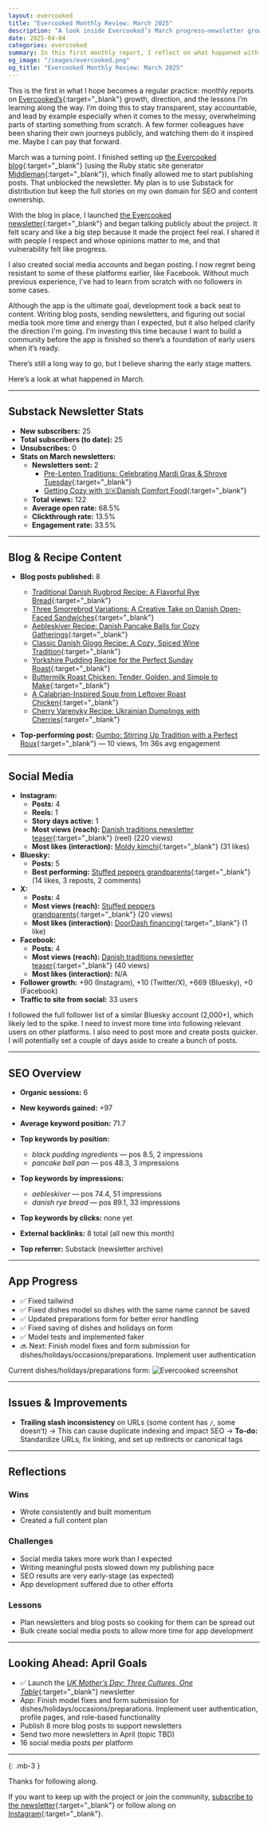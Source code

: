 ```yaml
---
layout: evercooked
title: "Evercooked Monthly Review: March 2025"
description: "A look inside Evercooked’s March progress—newsletter growth, blog content, social stats, SEO wins, app development updates, and lessons learned while building in public."
date: 2025-04-04
categories: evercooked
summary: In this first monthly report, I reflect on what happened with Evercooked in March—building the blog, launching the newsletter, navigating social media from scratch, and making small but meaningful progress on the app. I share performance stats, development milestones, and the real challenges behind building something from nothing.
og_image: "/images/evercooked.png"
og_title: "Evercooked Monthly Review: March 2025"
---
```


This is the first in what I hope becomes a regular practice: monthly reports on [Evercooked’s](https://www.evercooked.com/){:target="_blank"} growth, direction, and the lessons I’m learning along the way. I’m doing this to stay transparent, stay accountable, and lead by example especially when it comes to the messy, overwhelming parts of starting something from scratch. A few former colleagues have been sharing their own journeys publicly, and watching them do it inspired me. Maybe I can pay that forward.

March was a turning point. I finished setting up [the Evercooked blog](https://www.evercooked.com/){:target="_blank"} (using the Ruby static site generator [Middleman](https://middlemanapp.com/){:target="_blank"}), which finally allowed me to start publishing posts. That unblocked the newsletter. My plan is to use Substack for distribution but keep the full stories on my own domain for SEO and content ownership.

With the blog in place, I launched [the Evercooked newsletter](https://evercooked.substack.com/){:target="_blank"} and began talking publicly about the project. It felt scary and like a big step because it made the project feel real. I shared it with people I respect and whose opinions matter to me, and that vulnerability felt like progress.

I also created social media accounts and began posting. I now regret being resistant to some of these platforms earlier, like Facebook. Without much previous experience, I’ve had to learn from scratch with no followers in some cases.

Although the app is the ultimate goal, development took a back seat to content. Writing blog posts, sending newsletters, and figuring out social media took more time and energy than I expected, but it also helped clarify the direction I'm going. I’m investing this time because I want to build a community before the app is finished so there’s a foundation of early users when it’s ready.

There’s still a long way to go, but I believe sharing the early stage matters.

Here’s a look at what happened in March.

---

## Substack Newsletter Stats

- **New subscribers:** 25
- **Total subscribers (to date):** 25
- **Unsubscribes:** 0
- **Stats on March newsletters:**
	- **Newsletters sent:** 2
		- [Pre-Lenten Traditions: Celebrating Mardi Gras & Shrove Tuesday](https://evercooked.substack.com/p/pre-lenten-traditions-celebrating){:target="_blank"}
		- [Getting Cozy with 🇩🇰Danish Comfort Food](https://evercooked.substack.com/p/getting-cozy-with-danish-comfort){:target="_blank"}
	- **Total views:** 122
	- **Average open rate:** 68.5%
	- **Clickthrough rate:** 13.5%
	- **Engagement rate:** 33.5%

---

## Blog & Recipe Content

- **Blog posts published:** 8
  - [Traditional Danish Rugbrod Recipe: A Flavorful Rye Bread](https://www.evercooked.com/blog/rugbrod){:target="_blank"}
  - [Three Smorrebrod Variations: A Creative Take on Danish Open-Faced Sandwiches](https://www.evercooked.com/blog/beet-salmon-potato-egg-smorrebrod){:target="_blank"}
  - [Aebleskiver Recipe: Danish Pancake Balls for Cozy Gatherings](https://www.evercooked.com/blog/aebleskiver){:target="_blank"}
  - [Classic Danish Glogg Recipe: A Cozy, Spiced Wine Tradition](https://www.evercooked.com/blog/glogg){:target="_blank"}
  - [Yorkshire Pudding Recipe for the Perfect Sunday Roast](https://www.evercooked.com/blog/yorkshire-pudding){:target="_blank"}
  - [Buttermilk Roast Chicken: Tender, Golden, and Simple to Make](https://www.evercooked.com/blog/buttermilk-marinated-roast-chicken){:target="_blank"}
  - [A Calabrian-Inspired Soup from Leftover Roast Chicken](https://www.evercooked.com/blog/italian-chicken-soup){:target="_blank"}
  - [Cherry Varenyky Recipe: Ukrainian Dumplings with Cherries](https://www.evercooked.com/blog/cherry-varenyky){:target="_blank"}

- **Top-performing post:** [Gumbo: Stirring Up Tradition with a Perfect Roux](https://www.evercooked.com/blog/gumbo){:target="_blank"} — 10 views, 1m 36s avg engagement

---

## Social Media

- **Instagram:**
	- **Posts:** 4
	- **Reels:** 1
	- **Story days active:** 1
	- **Most views (reach):** [Danish traditions newsletter teaser](https://www.instagram.com/p/DHmAqxavz3e){:target="_blank"} (reel) (220 views)
	- **Most likes (interaction):** [Moldy kimchi](https://www.instagram.com/p/DHrW8uXPLls){:target="_blank"} (31 likes)
- **Bluesky:**
	- **Posts:** 5
	- **Best performing:** [Stuffed peppers grandparents](https://bsky.app/profile/evercooked.bsky.social/post/3llhtgyrdds2w){:target="_blank"} (14 likes, 3 reposts, 2 comments)
- **X:**
	- **Posts:** 4
	- **Most views (reach):** [Stuffed peppers grandparents](https://x.com/evercooked/status/1905744905009500459){:target="_blank"} (20 views)
	- **Most likes (interaction):** [DoorDash financing](https://x.com/evercooked/status/1905343139147383290){:target="_blank"} (1 like)
- **Facebook:**
	- **Posts:** 4
	- **Most views (reach):** [Danish traditions newsletter teaser](https://www.facebook.com/share/p/1C1pEqv6hG/){:target="_blank"} (40 views)
	- **Most likes (interaction):** N/A
- **Follower growth:** +90 (Instagram), +10 (Twitter/X), +669 (Bluesky), +0 (Facebook)
- **Traffic to site from social:** 33 users

I followed the full follower list of a similar Bluesky account (2,000+), which likely led to the spike. I need to invest more time into following relevant users on other platforms. I also need to post more and create posts quicker. I will potentially set a couple of days aside to create a bunch of posts.

---

## SEO Overview

- **Organic sessions:** 6
- **New keywords gained:** +97
- **Average keyword position:** 71.7
- **Top keywords by position:**
  - *black pudding ingredients* — pos 8.5, 2 impressions
  - *pancake ball pan* — pos 48.3, 3 impressions

- **Top keywords by impressions:**
  - *aebleskiver* — pos 74.4, 51 impressions
  - *danish rye bread* — pos 89.1, 33 impressions

- **Top keywords by clicks:** none yet
- **External backlinks:** 8 total (all new this month)
- **Top referrer:** Substack (newsletter archive)

---

## App Progress

- ✅ Fixed tailwind
- ✅ Fixed dishes model so dishes with the same name cannot be saved
- ✅ Updated preparations form for better error handling
- ✅ Fixed saving of dishes and holidays on form
- ✅ Model tests and implemented faker
- 🔜 Next: Finish model fixes and form submission for dishes/holidays/occasions/preparations. Implement user authentication

Current dishes/holidays/preparations form:
<img src="/images/march-2025-evercooked.png" alt="Evercooked screenshot"/>

---

## Issues & Improvements

- **Trailing slash inconsistency** on URLs (some content has `/`, some doesn’t)
  → This can cause duplicate indexing and impact SEO
  → **To-do:** Standardize URLs, fix linking, and set up redirects or canonical tags

---

## Reflections

### Wins
- Wrote consistently and built momentum
- Created a full content plan

### Challenges
- Social media takes more work than I expected
- Writing meaningful posts slowed down my publishing pace
- SEO results are very early-stage (as expected)
- App development suffered due to other efforts

### Lessons
- Plan newsletters and blog posts so cooking for them can be spread out
- Bulk create social media posts to allow more time for app development

---

## Looking Ahead: April Goals

- ✅ Launch the [*UK Mother’s Day: Three Cultures, One Table*](https://evercooked.substack.com/p/uk-mothers-day-three-cultures-one){:target="_blank"} newsletter
- App: Finish model fixes and form submission for dishes/holidays/occasions/preparations. Implement user authentication, profile pages, and role-based functionality
- Publish 8 more blog posts to support newsletters
- Send two more newsletters in April (topic TBD)
- 16 social media posts per platform

---
{: .mb-3 }

Thanks for following along.

If you want to keep up with the project or join the community, [subscribe to the newsletter](https://evercooked.substack.com/){:target="_blank"} or follow along on [Instagram](https://www.instagram.com/evercookeddotcom/){:target="_blank"}.
